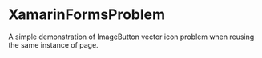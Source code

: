 # XamarinFormsProblem
A simple demonstration of ImageButton vector icon problem when reusing the same instance of page.
